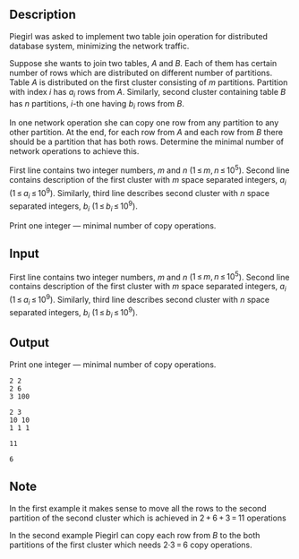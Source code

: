 ## Description

<div><p>Piegirl was asked to implement two table join operation for distributed database system, minimizing the network traffic.</p><p>Suppose she wants to join two tables, <span class="tex-span"><i>A</i></span> and <span class="tex-span"><i>B</i></span>. Each of them has certain number of rows which are distributed on different number of partitions. Table <span class="tex-span"><i>A</i></span> is distributed on the first cluster consisting of <span class="tex-span"><i>m</i></span> partitions. Partition with index <span class="tex-span"><i>i</i></span> has <span class="tex-span"><i>a</i><sub class="lower-index"><i>i</i></sub></span> rows from <span class="tex-span"><i>A</i></span>. Similarly, second cluster containing table <span class="tex-span"><i>B</i></span> has <span class="tex-span"><i>n</i></span> partitions, <span class="tex-span"><i>i</i></span>-th one having <span class="tex-span"><i>b</i><sub class="lower-index"><i>i</i></sub></span> rows from <span class="tex-span"><i>B</i></span>. </p><p>In one network operation she can copy one row from any partition to any other partition. At the end, for each row from <span class="tex-span"><i>A</i></span> and each row from <span class="tex-span"><i>B</i></span> there should be a partition that has both rows. Determine the minimal number of network operations to achieve this.</p></div><div class="input-specification"><p>First line contains two integer numbers, <span class="tex-span"><i>m</i></span> and <span class="tex-span"><i>n</i></span> (<span class="tex-span">1 ≤ <i>m</i>, <i>n</i> ≤ 10<sup class="upper-index">5</sup></span>). Second line contains description of the first cluster with <span class="tex-span"><i>m</i></span> space separated integers, <span class="tex-span"><i>a</i><sub class="lower-index"><i>i</i></sub></span> <span class="tex-span">(1 ≤ <i>a</i><sub class="lower-index"><i>i</i></sub> ≤ 10<sup class="upper-index">9</sup>)</span>. Similarly, third line describes second cluster with <span class="tex-span"><i>n</i></span> space separated integers, <span class="tex-span"><i>b</i><sub class="lower-index"><i>i</i></sub></span> <span class="tex-span">(1 ≤ <i>b</i><sub class="lower-index"><i>i</i></sub> ≤ 10<sup class="upper-index">9</sup>)</span>.</p></div><div class="output-specification"><p>Print one integer — minimal number of copy operations.</p></div>

## Input

<p>First line contains two integer numbers, <span class="tex-span"><i>m</i></span> and <span class="tex-span"><i>n</i></span> (<span class="tex-span">1 ≤ <i>m</i>, <i>n</i> ≤ 10<sup class="upper-index">5</sup></span>). Second line contains description of the first cluster with <span class="tex-span"><i>m</i></span> space separated integers, <span class="tex-span"><i>a</i><sub class="lower-index"><i>i</i></sub></span> <span class="tex-span">(1 ≤ <i>a</i><sub class="lower-index"><i>i</i></sub> ≤ 10<sup class="upper-index">9</sup>)</span>. Similarly, third line describes second cluster with <span class="tex-span"><i>n</i></span> space separated integers, <span class="tex-span"><i>b</i><sub class="lower-index"><i>i</i></sub></span> <span class="tex-span">(1 ≤ <i>b</i><sub class="lower-index"><i>i</i></sub> ≤ 10<sup class="upper-index">9</sup>)</span>.</p>

## Output

<p>Print one integer — minimal number of copy operations.</p>





```input1
2 2
2 6
3 100

```




```input2
2 3
10 10
1 1 1

```




```output1
11

```




```output2
6

```



## Note

<p>In the first example it makes sense to move all the rows to the second partition of the second cluster which is achieved in <span class="tex-span">2 + 6 + 3 = 11</span> operations</p><p>In the second example Piegirl can copy each row from <span class="tex-span"><i>B</i></span> to the both partitions of the first cluster which needs <span class="tex-span">2·3 = 6</span> copy operations.</p>
